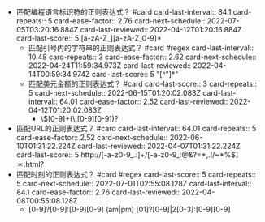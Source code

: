 - 匹配编程语言标识符的正则表达式？ #card
  card-last-interval:: 84.1
  card-repeats:: 5
  card-ease-factor:: 2.76
  card-next-schedule:: 2022-07-05T03:20:16.884Z
  card-last-reviewed:: 2022-04-12T01:20:16.884Z
  card-last-score:: 5
  [a-zA-Z_][a-zA-Z_0-9]*
	- 匹配引号内的字符串的正则表达式？ #card #regex 
	  card-last-interval:: 10.48
	  card-repeats:: 3
	  card-ease-factor:: 2.62
	  card-next-schedule:: 2022-04-24T11:59:34.973Z
	  card-last-reviewed:: 2022-04-14T00:59:34.974Z
	  card-last-score:: 5
	  "[\^"]*"
	- 匹配美元金额的正则表达式？ #card
	  card-last-score:: 3
	  card-repeats:: 5
	  card-next-schedule:: 2022-06-15T01:20:02.083Z
	  card-last-interval:: 64.01
	  card-ease-factor:: 2.52
	  card-last-reviewed:: 2022-04-12T01:20:02.083Z
		- \\$[0-9]+(\\.[0-9][0-9])?
- 匹配URL的正则表达式？ #card
  card-last-interval:: 64.01
  card-repeats:: 5
  card-ease-factor:: 2.52
  card-next-schedule:: 2022-06-10T01:31:22.224Z
  card-last-reviewed:: 2022-04-07T01:31:22.224Z
  card-last-score:: 5
  http://[-a-z0-9_.:]+/[-a-z0-9_:@&?=+,.!/~*%$]＊\.html?
- 匹配时刻的正则表达式？ #card #regex
  card-last-score:: 5
  card-repeats:: 5
  card-next-schedule:: 2022-07-01T02:55:08.128Z
  card-last-interval:: 84.1
  card-ease-factor:: 2.76
  card-last-reviewed:: 2022-04-08T00:55:08.128Z
	- [0-9]?[0-9]:[0-9][0-9] (am|pm)
	  [01]?[0-9]|2[0-3]:[0-9][0-9]